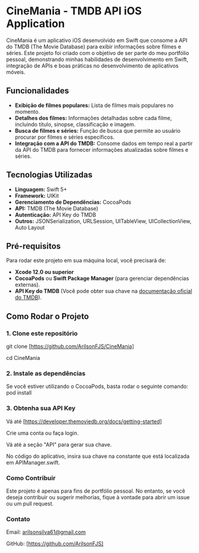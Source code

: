 # CineMania - TMDB API iOS Application

CineMania é um aplicativo iOS desenvolvido em Swift que consome a API do TMDB (The Movie Database) para exibir informações sobre filmes e séries. Este projeto foi criado com o objetivo de ser parte do meu portfólio pessoal, demonstrando minhas habilidades de desenvolvimento em Swift, integração de APIs e boas práticas no desenvolvimento de aplicativos móveis.

## Funcionalidades

- **Exibição de filmes populares:** Lista de filmes mais populares no momento.
- **Detalhes dos filmes:** Informações detalhadas sobre cada filme, incluindo título, sinopse, classificação e imagem.
- **Busca de filmes e séries:** Função de busca que permite ao usuário procurar por filmes e séries específicos.
- **Integração com a API do TMDB:** Consome dados em tempo real a partir da API do TMDB para fornecer informações atualizadas sobre filmes e séries.

## Tecnologias Utilizadas

- **Linguagem:** Swift 5+
- **Framework:** UIKit
- **Gerenciamento de Dependências:** CocoaPods
- **API:** TMDB (The Movie Database)
- **Autenticação:** API Key do TMDB
- **Outros:** JSONSerialization, URLSession, UITableView, UICollectionView, Auto Layout

## Pré-requisitos

Para rodar este projeto em sua máquina local, você precisará de:

- **Xcode 12.0 ou superior** 
- **CocoaPods** ou **Swift Package Manager** (para gerenciar dependências externas).
- **API Key do TMDB** (Você pode obter sua chave na [documentação oficial do TMDB](https://www.themoviedb.org/documentation/api)).

## Como Rodar o Projeto

### 1. Clone este repositório
git clone [https://github.com/ArilsonFJS/CineMania]

cd CineMania

### 2. Instale as dependências
Se você estiver utilizando o CocoaPods, basta rodar o seguinte comando:
pod install

### 3. Obtenha sua API Key

Vá até [https://developer.themoviedb.org/docs/getting-started]

Crie uma conta ou faça login.

Vá até a seção "API" para gerar sua chave.

No código do aplicativo, insira sua chave na constante que está localizada em APIManager.swift.


### Como Contribuir
Este projeto é apenas para fins de portfólio pessoal. No entanto, se você deseja contribuir ou sugerir melhorias, fique à vontade para abrir um issue ou um pull request.

### Contato
Email: arilsonsilva61@gmail.com

GitHub: [https://github.com/ArilsonFJS]
